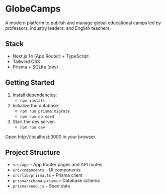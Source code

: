 # GlobeCamps

A modern platform to publish and manage global educational camps led by professors, industry leaders, and English teachers.

## Stack
- Next.js 14 (App Router) + TypeScript
- Tailwind CSS
- Prisma + SQLite (dev)

## Getting Started
1. Install dependencies:
   - `npm install`
2. Initialize the database:
   - `npm run prisma:migrate`
   - `npm run db:seed`
3. Start the dev server:
   - `npm run dev`

Open http://localhost:3000 in your browser.

## Project Structure
- `src/app` – App Router pages and API routes
- `src/components` – UI components
- `src/lib/prisma.ts` – Prisma client
- `prisma/schema.prisma` – Database schema
- `prisma/seed.js` – Seed data